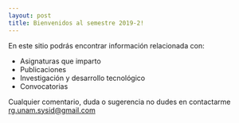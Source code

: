 ```yaml
---
layout: post
title: Bienvenidos al semestre 2019-2!
---
```

En este sitio podrás encontrar información relacionada con:

* Asignaturas que imparto
* Publicaciones
* Investigación y desarrollo tecnológico
* Convocatorias

Cualquier comentario, duda o sugerencia no dudes en contactarme
rg.unam.sysid@gmail.com
